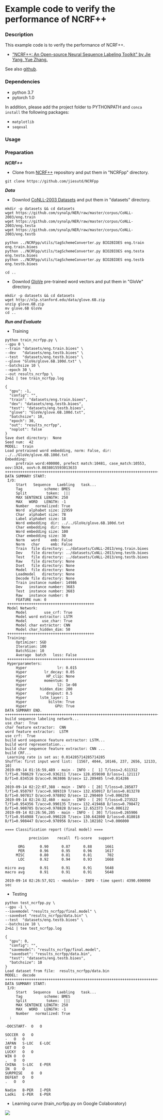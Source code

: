 # Example code to verify the performance of NCRF++

### Description

This example code is to verify the performance of NCRF++.

- ["NCRF++: An Open-source Neural Sequence Labeling Toolkit" by Jie Yang, Yue Zhang.](https://arxiv.org/abs/1806.05626)

See also [github](https://github.com/jiesutd/NCRFpp).

### Dependencies
- python 3.7
- pytorch 1.0 

In addition, please add the project folder to PYTHONPATH and `conca install` the following packages:
- `matplotlib`
- `seqeval`

### Usage ###

### Preparation ###

***NCRF++***

  - Clone from [NCRF++](https://github.com/jiesutd/NCRFpp) repository and put them in "NCRFpp" directory.

```
git clone https://github.com/jiesutd/NCRFpp
```

***Data***

  - Downlod [CoNLL-2003 Datasets](https://github.com/glample/tagger/tree/master/dataset) and put them in "datasets" directory.

```
mkdir -p datasets && cd datasets
wget https://github.com/synalp/NER/raw/master/corpus/CoNLL-2003/eng.train
wget https://github.com/synalp/NER/raw/master/corpus/CoNLL-2003/eng.testa
wget https://github.com/synalp/NER/raw/master/corpus/CoNLL-2003/eng.testb

python ../NCRFpp/utils/tagSchemeConverter.py BIO2BIOES eng.train eng.train.bioes
python ../NCRFpp/utils/tagSchemeConverter.py BIO2BIOES eng.testa eng.testa.bioes
python ../NCRFpp/utils/tagSchemeConverter.py BIO2BIOES eng.testb eng.testb.bioes

cd ..
```
  - Downlod [GloVe](https://nlp.stanford.edu/projects/glove/) pre-trained word vectors and put them in "GloVe" directory.

```
mkdir -p datasets && cd datasets
wget http://nlp.stanford.edu/data/glove.6B.zip
unzip glove.6B.zip
mv glove.6B GloVe
cd ..
```

***Run and Evaluate***

- Training

```
python train_ncrfpp.py \
--gpu 0 \
--train "datasets/eng.train.bioes" \
--dev   "datasets/eng.testb.bioes" \
--test  "datasets/eng.testb.bioes" \
--glove "GloVe/glove.6B.100d.txt" \
--batchsize 10 \
--epoch 30 \
--out results_ncrfpp \
2>&1 | tee train_ncrfpp.log

{
  "gpu": -1,
  "config": "",
  "train": "datasets/eng.train.bioes",
  "dev": "datasets/eng.testb.bioes",
  "test": "datasets/eng.testb.bioes",
  "glove": "GloVe/glove.6B.100d.txt",
  "batchsize": 10,
  "epoch": 30,
  "out": "results_ncrfpp",
  "noplot": false
}
Save dset directory:  None
Seed num:  42
MODEL:  train
Load pretrained word embedding, norm: False, dir: ../../GloVe/glove.6B.100d.txt
Embedding:
     pretrain word:400000, prefect match:10481, case_match:10553, oov:1924, oov%:0.0838015593013633
++++++++++++++++++++++++++++++++++++++++++++++++++++++++++++++++++++++++++++++++++++++++++++++++++++
DATA SUMMARY START:
 I/O:
     Start   Sequence   Laebling   task...
     Tag          scheme: BMES
     Split         token:  ||| 
     MAX SENTENCE LENGTH: 250
     MAX   WORD   LENGTH: -1
     Number   normalized: True
     Word  alphabet size: 22959
     Char  alphabet size: 78
     Label alphabet size: 18
     Word embedding  dir: ../../GloVe/glove.6B.100d.txt
     Char embedding  dir: None
     Word embedding size: 100
     Char embedding size: 30
     Norm   word     emb: False
     Norm   char     emb: False
     Train  file directory: ../datasets/CoNLL-2013/eng.train.bioes
     Dev    file directory: ../datasets/CoNLL-2013/eng.testb.bioes
     Test   file directory: ../datasets/CoNLL-2013/eng.testb.bioes
     Raw    file directory: None
     Dset   file directory: None
     Model  file directory: None
     Loadmodel   directory: None
     Decode file directory: None
     Train instance number: 14986
     Dev   instance number: 3683
     Test  instance number: 3683
     Raw   instance number: 0
     FEATURE num: 0
 ++++++++++++++++++++++++++++++++++++++++
 Model Network:
     Model        use_crf: True
     Model word extractor: LSTM
     Model       use_char: True
     Model char extractor: CNN
     Model char_hidden_dim: 50
 ++++++++++++++++++++++++++++++++++++++++
 Training:
     Optimizer: SGD
     Iteration: 100
     BatchSize: 10
     Average  batch   loss: False
 ++++++++++++++++++++++++++++++++++++++++
 Hyperparameters:
     Hyper              lr: 0.015
     Hyper        lr_decay: 0.05
     Hyper         HP_clip: None
     Hyper        momentum: 0
     Hyper              l2: 1e-08
     Hyper      hidden_dim: 200
     Hyper         dropout: 0.5
     Hyper      lstm_layer: 1
     Hyper          bilstm: True
     Hyper             GPU: True
DATA SUMMARY END.
++++++++++++++++++++++++++++++++++++++++++++++++++++++++++++++++++++++++++++++++++++++++++++++++++++
build sequence labeling network...
use_char:  True
char feature extractor:  CNN
word feature extractor:  LSTM
use crf:  True
build word sequence feature extractor: LSTM...
build word representation...
build char sequence feature extractor: CNN ...
build CRF...
 Learning rate is set as: 0.014285714285714285
Shuffle: first input word list:  [1567, 4044, 10146, 237, 2656, 12133, 10]
2019-09-14 01:16:59,489 - main - INFO - [  1] T/loss=2.611312 T/f1=0.708629 T/acc=0.936211 T/sec= 128.859690 D/loss=1.121117 D/f1=0.834516 D/acc=0.963806 D/sec= 12.209485 lr=0.014286 
  :
2019-09-14 02:22:07,388 - main - INFO - [ 28] T/loss=0.285877 T/f1=0.950797 T/acc=0.989319 T/sec= 132.650917 D/loss=0.813278 D/f1=0.907817 D/acc=0.978892 D/sec= 12.290469 lr=0.006250 
2019-09-14 02:24:32,460 - main - INFO - [ 29] T/loss=0.273522 T/f1=0.954356 T/acc=0.990135 T/sec= 132.419468 D/loss=0.798472 D/f1=0.908785 D/acc=0.978828 D/sec= 12.652373 lr=0.006122 
2019-09-14 02:26:56,205 - main - INFO - [ 30] T/loss=0.265906 T/f1=0.954988 T/acc=0.990228 T/sec= 130.642800 D/loss=0.818018 D/f1=0.908447 D/acc=0.978956 D/sec= 13.102102 lr=0.006000 

==== Classification report (final model) ====

           precision    recall  f1-score   support

      ORG       0.90      0.87      0.88      1661
      PER       0.96      0.95      0.96      1617
     MISC       0.80      0.81      0.81       702
      LOC       0.92      0.94      0.93      1668

micro avg       0.91      0.91      0.91      5648
macro avg       0.91      0.91      0.91      5648

2019-09-14 02:26:57,921 - <module> - INFO - time spent: 4390.690090 sec
```

- Testing

```
python test_ncrfpp.py \
--gpu -1 \
--savemodel "results_ncrfpp/final.model" \
--savedset "results_ncrfpp/data.bin" \
--test  "datasets/eng.testb.bioes" \
--batchsize 10 \
2>&1 | tee test_ncrfpp.log

{
  "gpu": 0,
  "config": "",
  "savemodel": "results_ncrfpp/final.model",
  "savedset": "results_ncrfpp/data.bin",
  "test": "datasets/eng.testb.bioes",
  "batchsize": 10
}
Load dataset from file:  results_ncrfpp/data.bin
MODEL:  decode
++++++++++++++++++++++++++++++++++++++++++++++++++++++++++++++++++++++++++++++++++++++++++++++++++++
DATA SUMMARY START:
 I/O:
     Start   Sequence   Laebling   task...
     Tag          scheme: BMES
     Split         token:  ||| 
     MAX SENTENCE LENGTH: 250
     MAX   WORD   LENGTH: -1
     Number   normalized: True
  :

-DOCSTART-	O	O

SOCCER	O	O
-	O	O
JAPAN	S-LOC	E-LOC
GET	O	O
LUCKY	O	O
WIN	O	O
,	O	O
CHINA	S-LOC	E-PER
IN	O	O
SURPRISE	O	O
DEFEAT	O	O
.	O	O

Nadim	B-PER	I-PER
Ladki	E-PER	E-PER

```

- Learning curve (train_ncrfpp.py on Google Colaboratory)

<img src="results/results_ncrfpp.png">

